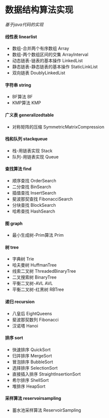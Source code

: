 # 数据结构算法实现
*基于java代码的实现*
#### 线性表 linearlist
* 数组-合并两个有序数组 Array
* 数组-两个数组区间的交集 ArrayInterval
* 动态链表-链表的基本操作 LinkedList
* 静态链表-静态链表的基本操作 StaticLinkList
* 双向链表 DoublyLinkedList
#### 字符串 string
* BF算法 BF
* KMP算法 KMP
#### 广义表 generalizedtable
* 对称矩阵的压缩 SymmetricMatrixCompression
#### 栈和队列 stackqueue
* 栈-用链表实现 Stack
* 队列-用链表实现 Queue
#### 查找算法 find
* 顺序查找 OrderSearch
* 二分查找 BinSearch
* 插值查找 InsertSearch
* 斐波那契查找 FibonacciSearch
* 分块查找 BlockSearch
* 哈希查找 HashSearch
#### 图 graph
* 最小生成树-Prim算法 Prim
#### 树 tree
* 字典树 Trie
* 哈夫曼树 HuffmanTree
* 线索二叉树 ThreadedBinaryTree
* 二叉搜索树 BinaryTree
* 平衡二叉树-AVL AVL
* 平衡二叉树-红黑树 RBTree
#### 递归 recursion
* 八皇后 EightQueens
* 斐波那契数列 Fibonacci
* 汉诺塔 Hanoi
#### 排序 sort
* 快速排序 QuickSort
* 归并排序 MergeSort
* 冒泡排序 BubbleSort
* 选择排序 SelectionSort
* 直接插入排序 StraightInsertionSort
* 希尔排序 ShellSort
* 堆排序 HeapSort
#### 采样算法 reservoirsampling
* 蓄水池采样算法 ReservoirSampling